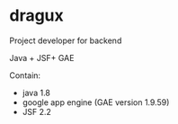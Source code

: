 # dragux

Project developer for backend

Java + JSF+ GAE

Contain: 
- java 1.8
- google app engine (GAE version 1.9.59)
- JSF 2.2